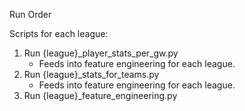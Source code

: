 Run Order

Scripts for each league:
1. Run {league}_player_stats_per_gw.py
   - Feeds into feature engineering for each league. 
3. Run {league}_stats_for_teams.py
   - Feeds into feature engineering for each league. 
4. Run {league}_feature_engineering.py
